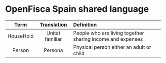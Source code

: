# OpenFisca Spain shared language


| Term          |   Translation     | Definition                                                            |
|:-------------:|:-----------------:|:----------------------------------------------------------------------|
| HouseHold     | Unitat familiar   | People who are living together sharing income and expenses            |
| Person        | Persona           | Physical person either an adult or child                              |